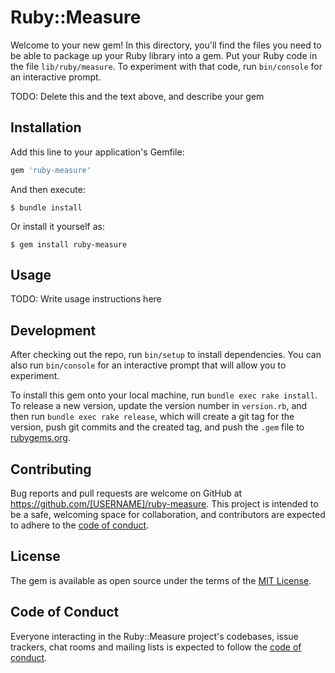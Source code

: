 # Ruby::Measure

Welcome to your new gem! In this directory, you'll find the files you need to be able to package up your Ruby library into a gem. Put your Ruby code in the file `lib/ruby/measure`. To experiment with that code, run `bin/console` for an interactive prompt.

TODO: Delete this and the text above, and describe your gem

## Installation

Add this line to your application's Gemfile:

```ruby
gem 'ruby-measure'
```

And then execute:

    $ bundle install

Or install it yourself as:

    $ gem install ruby-measure

## Usage

TODO: Write usage instructions here

## Development

After checking out the repo, run `bin/setup` to install dependencies. You can also run `bin/console` for an interactive prompt that will allow you to experiment.

To install this gem onto your local machine, run `bundle exec rake install`. To release a new version, update the version number in `version.rb`, and then run `bundle exec rake release`, which will create a git tag for the version, push git commits and the created tag, and push the `.gem` file to [rubygems.org](https://rubygems.org).

## Contributing

Bug reports and pull requests are welcome on GitHub at https://github.com/[USERNAME]/ruby-measure. This project is intended to be a safe, welcoming space for collaboration, and contributors are expected to adhere to the [code of conduct](https://github.com/[USERNAME]/ruby-measure/blob/main/CODE_OF_CONDUCT.md).

## License

The gem is available as open source under the terms of the [MIT License](https://opensource.org/licenses/MIT).

## Code of Conduct

Everyone interacting in the Ruby::Measure project's codebases, issue trackers, chat rooms and mailing lists is expected to follow the [code of conduct](https://github.com/[USERNAME]/ruby-measure/blob/main/CODE_OF_CONDUCT.md).
